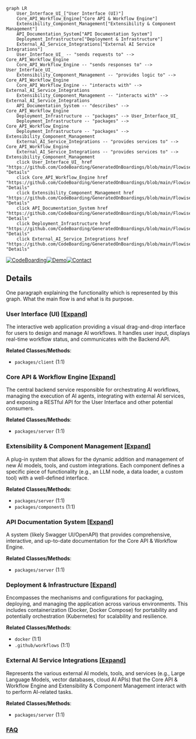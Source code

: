 ```mermaid
graph LR
    User_Interface_UI_["User Interface (UI)"]
    Core_API_Workflow_Engine["Core API & Workflow Engine"]
    Extensibility_Component_Management["Extensibility & Component Management"]
    API_Documentation_System["API Documentation System"]
    Deployment_Infrastructure["Deployment & Infrastructure"]
    External_AI_Service_Integrations["External AI Service Integrations"]
    User_Interface_UI_ -- "sends requests to" --> Core_API_Workflow_Engine
    Core_API_Workflow_Engine -- "sends responses to" --> User_Interface_UI_
    Extensibility_Component_Management -- "provides logic to" --> Core_API_Workflow_Engine
    Core_API_Workflow_Engine -- "interacts with" --> External_AI_Service_Integrations
    Extensibility_Component_Management -- "interacts with" --> External_AI_Service_Integrations
    API_Documentation_System -- "describes" --> Core_API_Workflow_Engine
    Deployment_Infrastructure -- "packages" --> User_Interface_UI_
    Deployment_Infrastructure -- "packages" --> Core_API_Workflow_Engine
    Deployment_Infrastructure -- "packages" --> Extensibility_Component_Management
    External_AI_Service_Integrations -- "provides services to" --> Core_API_Workflow_Engine
    External_AI_Service_Integrations -- "provides services to" --> Extensibility_Component_Management
    click User_Interface_UI_ href "https://github.com/CodeBoarding/GeneratedOnBoardings/blob/main/Flowise/User_Interface_UI_.md" "Details"
    click Core_API_Workflow_Engine href "https://github.com/CodeBoarding/GeneratedOnBoardings/blob/main/Flowise/Core_API_Workflow_Engine.md" "Details"
    click Extensibility_Component_Management href "https://github.com/CodeBoarding/GeneratedOnBoardings/blob/main/Flowise/Extensibility_Component_Management.md" "Details"
    click API_Documentation_System href "https://github.com/CodeBoarding/GeneratedOnBoardings/blob/main/Flowise/API_Documentation_System.md" "Details"
    click Deployment_Infrastructure href "https://github.com/CodeBoarding/GeneratedOnBoardings/blob/main/Flowise/Deployment_Infrastructure.md" "Details"
    click External_AI_Service_Integrations href "https://github.com/CodeBoarding/GeneratedOnBoardings/blob/main/Flowise/External_AI_Service_Integrations.md" "Details"
```

[![CodeBoarding](https://img.shields.io/badge/Generated%20by-CodeBoarding-9cf?style=flat-square)](https://github.com/CodeBoarding/CodeBoarding)[![Demo](https://img.shields.io/badge/Try%20our-Demo-blue?style=flat-square)](https://www.codeboarding.org/demo)[![Contact](https://img.shields.io/badge/Contact%20us%20-%20contact@codeboarding.org-lightgrey?style=flat-square)](mailto:contact@codeboarding.org)

## Details

One paragraph explaining the functionality which is represented by this graph. What the main flow is and what is its purpose.

### User Interface (UI) [[Expand]](./User_Interface_UI_.md)
The interactive web application providing a visual drag-and-drop interface for users to design and manage AI workflows. It handles user input, displays real-time workflow status, and communicates with the Backend API.


**Related Classes/Methods**:

- `packages/client` (1:1)


### Core API & Workflow Engine [[Expand]](./Core_API_Workflow_Engine.md)
The central backend service responsible for orchestrating AI workflows, managing the execution of AI agents, integrating with external AI services, and exposing a RESTful API for the User Interface and other potential consumers.


**Related Classes/Methods**:

- `packages/server` (1:1)


### Extensibility & Component Management [[Expand]](./Extensibility_Component_Management.md)
A plug-in system that allows for the dynamic addition and management of new AI models, tools, and custom integrations. Each component defines a specific piece of functionality (e.g., an LLM node, a data loader, a custom tool) with a well-defined interface.


**Related Classes/Methods**:

- `packages/server` (1:1)
- `packages/components` (1:1)


### API Documentation System [[Expand]](./API_Documentation_System.md)
A system (likely Swagger UI/OpenAPI) that provides comprehensive, interactive, and up-to-date documentation for the Core API & Workflow Engine.


**Related Classes/Methods**:

- `packages/server` (1:1)


### Deployment & Infrastructure [[Expand]](./Deployment_Infrastructure.md)
Encompasses the mechanisms and configurations for packaging, deploying, and managing the application across various environments. This includes containerization (Docker, Docker Compose) for portability and potentially orchestration (Kubernetes) for scalability and resilience.


**Related Classes/Methods**:

- `docker` (1:1)
- `.github/workflows` (1:1)


### External AI Service Integrations [[Expand]](./External_AI_Service_Integrations.md)
Represents the various external AI models, tools, and services (e.g., Large Language Models, vector databases, cloud AI APIs) that the Core API & Workflow Engine and Extensibility & Component Management interact with to perform AI-related tasks.


**Related Classes/Methods**:

- `packages/server` (1:1)




### [FAQ](https://github.com/CodeBoarding/GeneratedOnBoardings/tree/main?tab=readme-ov-file#faq)